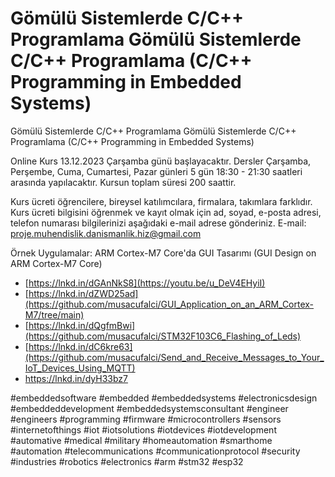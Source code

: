 # Gömülü Sistemlerde C/C++ Programlama Gömülü Sistemlerde C/C++ Programlama (C/C++ Programming in Embedded Systems)
Gömülü Sistemlerde C/C++ Programlama
Gömülü Sistemlerde C/C++ Programlama
(C/C++ Programming in Embedded Systems)

Online Kurs 13.12.2023 Çarşamba günü başlayacaktır. 
Dersler Çarşamba, Perşembe, Cuma, Cumartesi, Pazar günleri 5 gün 18:30 - 21:30 saatleri arasında yapılacaktır. 
Kursun toplam süresi 200 saattir.

Kurs ücreti öğrencilere, bireysel katılımcılara, firmalara, takımlara farklıdır. 
Kurs ücreti bilgisini öğrenmek ve kayıt olmak için ad, soyad, e-posta adresi, telefon numarası bilgilerinizi aşağıdaki e-mail adrese gönderiniz.
E-mail: proje.muhendislik.danismanlik.hiz@gmail.com

Örnek Uygulamalar:
ARM Cortex-M7 Core'da GUI Tasarımı
(GUI Design on ARM Cortex-M7 Core)
* [https://lnkd.in/dGAnNkS8](https://youtu.be/u_DeV4EHyiI)
* [https://lnkd.in/dZWD25ad](https://github.com/musacufalci/GUI_Application_on_an_ARM_Cortex-M7/tree/main)
* [https://lnkd.in/dQgfmBwi](https://github.com/musacufalci/STM32F103C6_Flashing_of_Leds)
* [https://lnkd.in/dC6kre63](https://github.com/musacufalci/Send_and_Receive_Messages_to_Your_IoT_Devices_Using_MQTT)
* https://lnkd.in/dyH33bz7

#embeddedsoftware #embedded #embeddedsystems #electronicsdesign #embeddeddevelopment 
#embeddedsystemsconsultant #engineer #engineers #programming #firmware #microcontrollers
#sensors #internetofthings #iot #iotsolutions #iotdevices #iotdevelopment 
#automative #medical #military #homeautomation #smarthome #automation 
#telecommunications #communicationprotocol #security #industries 
#robotics #electronics #arm #stm32 #esp32
